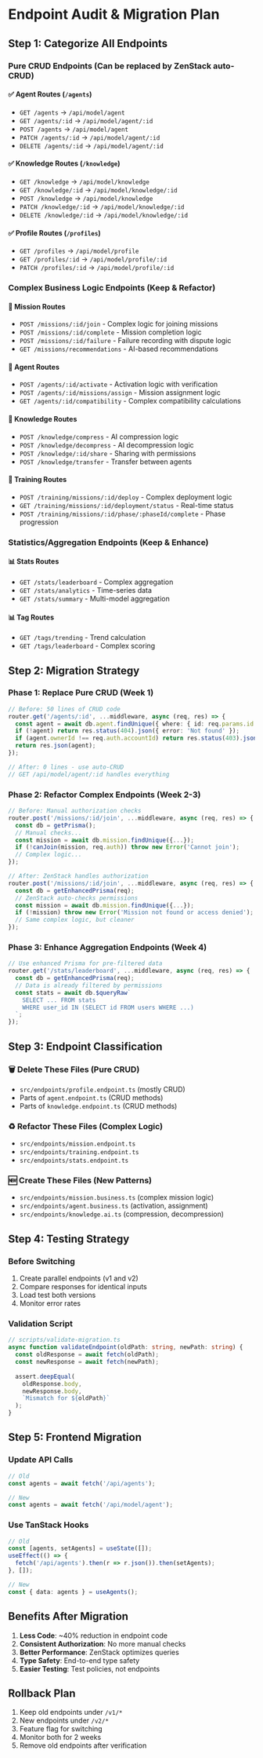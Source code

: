 # Endpoint Audit & Migration Plan

## Step 1: Categorize All Endpoints

### Pure CRUD Endpoints (Can be replaced by ZenStack auto-CRUD)

#### ✅ Agent Routes (`/agents`)
- `GET /agents` → `/api/model/agent`
- `GET /agents/:id` → `/api/model/agent/:id`
- `POST /agents` → `/api/model/agent`
- `PATCH /agents/:id` → `/api/model/agent/:id`
- `DELETE /agents/:id` → `/api/model/agent/:id`

#### ✅ Knowledge Routes (`/knowledge`)
- `GET /knowledge` → `/api/model/knowledge`
- `GET /knowledge/:id` → `/api/model/knowledge/:id`
- `POST /knowledge` → `/api/model/knowledge`
- `PATCH /knowledge/:id` → `/api/model/knowledge/:id`
- `DELETE /knowledge/:id` → `/api/model/knowledge/:id`

#### ✅ Profile Routes (`/profiles`)
- `GET /profiles` → `/api/model/profile`
- `GET /profiles/:id` → `/api/model/profile/:id`
- `PATCH /profiles/:id` → `/api/model/profile/:id`

### Complex Business Logic Endpoints (Keep & Refactor)

#### 🔄 Mission Routes
- `POST /missions/:id/join` - Complex logic for joining missions
- `POST /missions/:id/complete` - Mission completion logic
- `POST /missions/:id/failure` - Failure recording with dispute logic
- `GET /missions/recommendations` - AI-based recommendations

#### 🔄 Agent Routes  
- `POST /agents/:id/activate` - Activation logic with verification
- `POST /agents/:id/missions/assign` - Mission assignment logic
- `GET /agents/:id/compatibility` - Complex compatibility calculations

#### 🔄 Knowledge Routes
- `POST /knowledge/compress` - AI compression logic
- `POST /knowledge/decompress` - AI decompression logic
- `POST /knowledge/:id/share` - Sharing with permissions
- `POST /knowledge/transfer` - Transfer between agents

#### 🔄 Training Routes
- `POST /training/missions/:id/deploy` - Complex deployment logic
- `GET /training/missions/:id/deployment/status` - Real-time status
- `POST /training/missions/:id/phase/:phaseId/complete` - Phase progression

### Statistics/Aggregation Endpoints (Keep & Enhance)

#### 📊 Stats Routes
- `GET /stats/leaderboard` - Complex aggregation
- `GET /stats/analytics` - Time-series data
- `GET /stats/summary` - Multi-model aggregation

#### 📊 Tag Routes
- `GET /tags/trending` - Trend calculation
- `GET /tags/leaderboard` - Complex scoring

## Step 2: Migration Strategy

### Phase 1: Replace Pure CRUD (Week 1)
```typescript
// Before: 50 lines of CRUD code
router.get('/agents/:id', ...middleware, async (req, res) => {
  const agent = await db.agent.findUnique({ where: { id: req.params.id }});
  if (!agent) return res.status(404).json({ error: 'Not found' });
  if (agent.ownerId !== req.auth.accountId) return res.status(403).json({ error: 'Forbidden' });
  return res.json(agent);
});

// After: 0 lines - use auto-CRUD
// GET /api/model/agent/:id handles everything
```

### Phase 2: Refactor Complex Endpoints (Week 2-3)
```typescript
// Before: Manual authorization checks
router.post('/missions/:id/join', ...middleware, async (req, res) => {
  const db = getPrisma();
  // Manual checks...
  const mission = await db.mission.findUnique({...});
  if (!canJoin(mission, req.auth)) throw new Error('Cannot join');
  // Complex logic...
});

// After: ZenStack handles authorization
router.post('/missions/:id/join', ...middleware, async (req, res) => {
  const db = getEnhancedPrisma(req);
  // ZenStack auto-checks permissions
  const mission = await db.mission.findUnique({...});
  if (!mission) throw new Error('Mission not found or access denied');
  // Same complex logic, but cleaner
});
```

### Phase 3: Enhance Aggregation Endpoints (Week 4)
```typescript
// Use enhanced Prisma for pre-filtered data
router.get('/stats/leaderboard', ...middleware, async (req, res) => {
  const db = getEnhancedPrisma(req);
  // Data is already filtered by permissions
  const stats = await db.$queryRaw`
    SELECT ... FROM stats 
    WHERE user_id IN (SELECT id FROM users WHERE ...)
  `;
});
```

## Step 3: Endpoint Classification

### 🗑️ Delete These Files (Pure CRUD)
- `src/endpoints/profile.endpoint.ts` (mostly CRUD)
- Parts of `agent.endpoint.ts` (CRUD methods)
- Parts of `knowledge.endpoint.ts` (CRUD methods)

### ♻️ Refactor These Files (Complex Logic)
- `src/endpoints/mission.endpoint.ts`
- `src/endpoints/training.endpoint.ts`
- `src/endpoints/stats.endpoint.ts`

### 🆕 Create These Files (New Patterns)
- `src/endpoints/mission.business.ts` (complex mission logic)
- `src/endpoints/agent.business.ts` (activation, assignment)
- `src/endpoints/knowledge.ai.ts` (compression, decompression)

## Step 4: Testing Strategy

### Before Switching
1. Create parallel endpoints (v1 and v2)
2. Compare responses for identical inputs
3. Load test both versions
4. Monitor error rates

### Validation Script
```typescript
// scripts/validate-migration.ts
async function validateEndpoint(oldPath: string, newPath: string) {
  const oldResponse = await fetch(oldPath);
  const newResponse = await fetch(newPath);
  
  assert.deepEqual(
    oldResponse.body,
    newResponse.body,
    `Mismatch for ${oldPath}`
  );
}
```

## Step 5: Frontend Migration

### Update API Calls
```typescript
// Old
const agents = await fetch('/api/agents');

// New  
const agents = await fetch('/api/model/agent');
```

### Use TanStack Hooks
```typescript
// Old
const [agents, setAgents] = useState([]);
useEffect(() => {
  fetch('/api/agents').then(r => r.json()).then(setAgents);
}, []);

// New
const { data: agents } = useAgents();
```

## Benefits After Migration

1. **Less Code**: ~40% reduction in endpoint code
2. **Consistent Authorization**: No more manual checks
3. **Better Performance**: ZenStack optimizes queries
4. **Type Safety**: End-to-end type safety
5. **Easier Testing**: Test policies, not endpoints

## Rollback Plan

1. Keep old endpoints under `/v1/*`
2. New endpoints under `/v2/*`
3. Feature flag for switching
4. Monitor both for 2 weeks
5. Remove old endpoints after verification